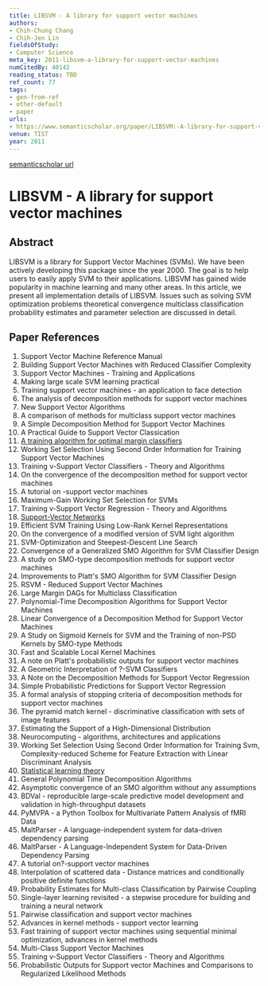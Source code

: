 ```yaml
---
title: LIBSVM - A library for support vector machines
authors:
- Chih-Chung Chang
- Chih-Jen Lin
fieldsOfStudy:
- Computer Science
meta_key: 2011-libsvm-a-library-for-support-vector-machines
numCitedBy: 40142
reading_status: TBD
ref_count: 77
tags:
- gen-from-ref
- other-default
- paper
urls:
- https://www.semanticscholar.org/paper/LIBSVM:-A-library-for-support-vector-machines-Chang-Lin/273dfbcb68080251f5e9ff38b4413d7bd84b10a1?sort=total-citations
venue: TIST
year: 2011
---
```


[semanticscholar url](https://www.semanticscholar.org/paper/LIBSVM:-A-library-for-support-vector-machines-Chang-Lin/273dfbcb68080251f5e9ff38b4413d7bd84b10a1?sort=total-citations)

# LIBSVM - A library for support vector machines

## Abstract

LIBSVM is a library for Support Vector Machines (SVMs). We have been actively developing this package since the year 2000. The goal is to help users to easily apply SVM to their applications. LIBSVM has gained wide popularity in machine learning and many other areas. In this article, we present all implementation details of LIBSVM. Issues such as solving SVM optimization problems theoretical convergence multiclass classification probability estimates and parameter selection are discussed in detail.

## Paper References

1. Support Vector Machine Reference Manual
2. Building Support Vector Machines with Reduced Classifier Complexity
3. Support Vector Machines - Training and Applications
4. Making large scale SVM learning practical
5. Training support vector machines - an application to face detection
6. The analysis of decomposition methods for support vector machines
7. New Support Vector Algorithms
8. A comparison of methods for multiclass support vector machines
9. A Simple Decomposition Method for Support Vector Machines
10. A Practical Guide to Support Vector Classication
11. [A training algorithm for optimal margin classifiers](1992-a-training-algorithm-for-optimal-margin-classifiers)
12. Working Set Selection Using Second Order Information for Training Support Vector Machines
13. Training ν-Support Vector Classifiers - Theory and Algorithms
14. On the convergence of the decomposition method for support vector machines
15. A tutorial on -support vector machines
16. Maximum-Gain Working Set Selection for SVMs
17. Training v-Support Vector Regression - Theory and Algorithms
18. [Support-Vector Networks](2004-support-vector-networks)
19. Efficient SVM Training Using Low-Rank Kernel Representations
20. On the convergence of a modified version of SVM light algorithm
21. SVM-Optimization and Steepest-Descent Line Search
22. Convergence of a Generalized SMO Algorithm for SVM Classifier Design
23. A study on SMO-type decomposition methods for support vector machines
24. Improvements to Platt's SMO Algorithm for SVM Classifier Design
25. RSVM - Reduced Support Vector Machines
26. Large Margin DAGs for Multiclass Classification
27. Polynomial-Time Decomposition Algorithms for Support Vector Machines
28. Linear Convergence of a Decomposition Method for Support Vector Machines
29. A Study on Sigmoid Kernels for SVM and the Training of non-PSD Kernels by SMO-type Methods
30. Fast and Scalable Local Kernel Machines
31. A note on Platt's probabilistic outputs for support vector machines
32. A Geometric Interpretation of ?-SVM Classifiers
33. A Note on the Decomposition Methods for Support Vector Regression
34. Simple Probabilistic Predictions for Support Vector Regression
35. A formal analysis of stopping criteria of decomposition methods for support vector machines
36. The pyramid match kernel - discriminative classification with sets of image features
37. Estimating the Support of a High-Dimensional Distribution
38. Neurocomputing - algorithms, architectures and applications
39. Working Set Selection Using Second Order Information for Training Svm, Complexity-reduced Scheme for Feature Extraction with Linear Discriminant Analysis
40. [Statistical learning theory](1998-statistical-learning-theory)
41. General Polynomial Time Decomposition Algorithms
42. Asymptotic convergence of an SMO algorithm without any assumptions
43. BDVal - reproducible large-scale predictive model development and validation in high-throughput datasets
44. PyMVPA - a Python Toolbox for Multivariate Pattern Analysis of fMRI Data
45. MaltParser - A language-independent system for data-driven dependency parsing
46. MaltParser - A Language-Independent System for Data-Driven Dependency Parsing
47. A tutorial on?-support vector machines
48. Interpolation of scattered data - Distance matrices and conditionally positive definite functions
49. Probability Estimates for Multi-class Classification by Pairwise Coupling
50. Single-layer learning revisited - a stepwise procedure for building and training a neural network
51. Pairwise classification and support vector machines
52. Advances in kernel methods - support vector learning
53. Fast training of support vector machines using sequential minimal optimization, advances in kernel methods
54. Multi-Class Support Vector Machines
55. Training v-Support Vector Classifiers - Theory and Algorithms
56. Probabilistic Outputs for Support vector Machines and Comparisons to Regularized Likelihood Methods

